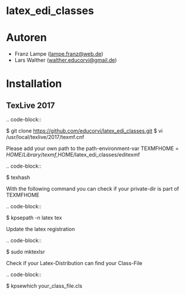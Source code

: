 # latex_edi_classes

Autoren
=======

- Franz Lampe (lampe.franz@web.de)
- Lars Walther (walther.educorvi@gmail.de)

Installation
============

TexLive 2017
------------

.. code-block::

  $ git clone https://github.com/educorvi/latex_edi_classes.git
  $ vi /usr/local/texlive/2017/texmf.cnf

Please add your own path to the path-environment-var
TEXMFHOME = $HOME/Library/texmf,$HOME/latex_edi_classes/editexmf

.. code-block::

  $ texhash

With the following command you can check if your private-dir is part of TEXMFHOME

.. code-block::

  $ kpsepath -n latex tex
  
Update the latex registration

.. code-block::

  $ sudo mktexlsr

Check if your Latex-Distribution can find your Class-File

.. code-block::

  $ kpsewhich your_class_file.cls
